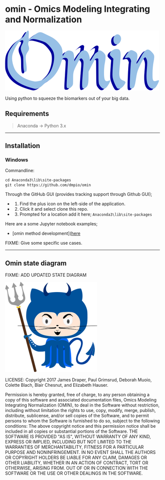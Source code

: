 # omin - Omics Modeling Integrating and Normalization

<!-- ![logo](https://github.com/dmpio/omin/blob/master/images/omin_lil_horns_logo.png) -->

![logo](images/omin_lil_horns_logo_reworked_501px_194px.png)

Using python to squeeze the biomarkers out of your big data.

## Requirements

> Anaconda -> Python 3.x

---

## Installation

### Windows

Commandline:
```
cd Anaconda3\lib\site-packages
git clone https://github.com/dmpio/omin
```

Through the GitHub GUI (provides tracking support through Github GUI);
- 1. Find the plus icon on the left-side of the application.
- 2. Click it and select clone this repo.
- 3. Prompted for a location add it here; `Anaconda3\lib\site-packages`

Here are a some Jupyter notebook examples;

- [omin method development]([here](https://github.com/dmpio/omin_method_development)

FIXME: Give some specific use cases.

---
## Omin state diagram

FIXME: ADD UPDATED STATE DIAGRAM


![blue_dev_dev](images/duke_octocat_drawing_v1_.300px_292px.png)

LICENSE:
Copyright 2017 James Draper, Paul Grimsrud, Deborah Muoio, Colette Blach,
Blair Chesnut, and Elizabeth Hauser.

Permission is hereby granted, free of charge, to any person obtaining a copy of
this software and associated documentation files, Omics Modeling Integrating
Normalization (OMIN), to deal in the Software without restriction, including
without limitation the rights to use, copy, modify, merge, publish, distribute,
sublicense, and/or sell copies of the Software, and to permit persons to whom
the Software is furnished to do so, subject to the following conditions:
The above copyright notice and this permission notice shall be included in all
copies or substantial portions of the Software.
THE SOFTWARE IS PROVIDED "AS IS", WITHOUT WARRANTY OF ANY KIND, EXPRESS OR
IMPLIED, INCLUDING BUT NOT LIMITED TO THE WARRANTIES OF MERCHANTABILITY,
FITNESS FOR A PARTICULAR PURPOSE AND NONINFRINGEMENT. IN NO EVENT SHALL
THE AUTHORS OR COPYRIGHT HOLDERS BE LIABLE FOR ANY CLAIM, DAMAGES OR OTHER
LIABILITY, WHETHER IN AN ACTION OF CONTRACT, TORT OR OTHERWISE, ARISING FROM.
OUT OF OR IN CONNECTION WITH THE SOFTWARE OR THE USE OR OTHER DEALINGS IN THE
SOFTWARE.
